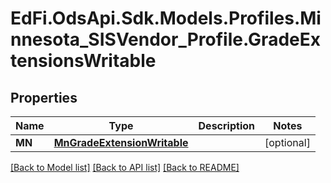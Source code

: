 # EdFi.OdsApi.Sdk.Models.Profiles.Minnesota_SISVendor_Profile.GradeExtensionsWritable
## Properties

Name | Type | Description | Notes
------------ | ------------- | ------------- | -------------
**MN** | [**MnGradeExtensionWritable**](MnGradeExtensionWritable.md) |  | [optional] 

[[Back to Model list]](../README.md#documentation-for-models) [[Back to API list]](../README.md#documentation-for-api-endpoints) [[Back to README]](../README.md)

